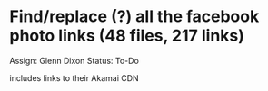 # Find/replace (?) all the facebook photo links (48 files, 217 links)

Assign: Glenn Dixon
Status: To-Do

includes links to their Akamai CDN